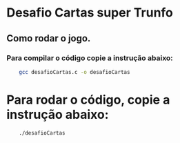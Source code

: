 # Desafio Cartas super Trunfo

## Como rodar o jogo. 
### Para compilar o código copie a instrução abaixo: 

```bash
    gcc desafioCartas.c -o desafioCartas
```
# Para rodar o código, copie a instrução abaixo:

```bash
    ./desafioCartas
```
     
